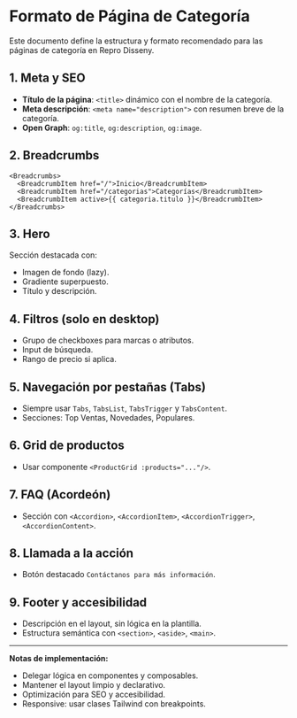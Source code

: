 # Formato de Página de Categoría

Este documento define la estructura y formato recomendado para las páginas de categoría en Repro Disseny.

## 1. Meta y SEO
- **Título de la página**: `<title>` dinámico con el nombre de la categoría.
- **Meta descripción**: `<meta name="description">` con resumen breve de la categoría.
- **Open Graph**: `og:title`, `og:description`, `og:image`.

## 2. Breadcrumbs
```vue
<Breadcrumbs>
  <BreadcrumbItem href="/">Inicio</BreadcrumbItem>
  <BreadcrumbItem href="/categorias">Categorías</BreadcrumbItem>
  <BreadcrumbItem active>{{ categoria.titulo }}</BreadcrumbItem>
</Breadcrumbs>
```

## 3. Hero
Sección destacada con:
- Imagen de fondo (lazy).
- Gradiente superpuesto.
- Título y descripción.

## 4. Filtros (solo en desktop)
- Grupo de checkboxes para marcas o atributos.
- Input de búsqueda.
- Rango de precio si aplica.

## 5. Navegación por pestañas (Tabs)
- Siempre usar `Tabs`, `TabsList`, `TabsTrigger` y `TabsContent`.
- Secciones: Top Ventas, Novedades, Populares.

## 6. Grid de productos
- Usar componente `<ProductGrid :products="..."/>`.

## 7. FAQ (Acordeón)
- Sección con `<Accordion>`, `<AccordionItem>`, `<AccordionTrigger>`, `<AccordionContent>`.

## 8. Llamada a la acción
- Botón destacado `Contáctanos para más información`.

## 9. Footer y accesibilidad
- Descripción en el layout, sin lógica en la plantilla.
- Estructura semántica con `<section>`, `<aside>`, `<main>`.

---

**Notas de implementación:**
- Delegar lógica en componentes y composables.
- Mantener el layout limpio y declarativo.
- Optimización para SEO y accesibilidad.
- Responsive: usar clases Tailwind con breakpoints.
